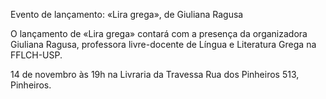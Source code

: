 Evento de lançamento: «Lira grega», de Giuliana Ragusa 

O lançamento de «Lira grega» contará com a presença da organizadora Giuliana Ragusa, professora livre-docente de Língua e Literatura Grega na FFLCH-USP.

14 de novembro às 19h na Livraria da Travessa
Rua dos Pinheiros 513, Pinheiros.
